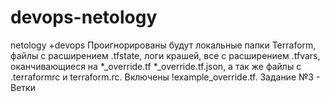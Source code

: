 # devops-netology
netology
+devops
Проигнорированы будут локальные папки Terraform, файлы с расширением .tfstate,
логи крашей, все с расширением .tfvars, оканчивающиеся на *_override.tf
*_override.tf.json, а так же файлы с .terraformrc и terraform.rc.
Включены !example_override.tf.
Задание №3 - Ветки
